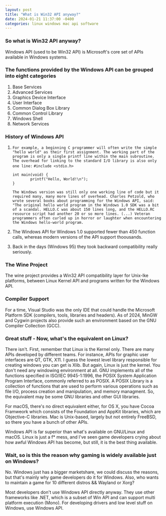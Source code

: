```yaml
---
layout: post
title: "What is Win32 API anyway?"
date: 2024-01-21 11:37:00 -0400
categories: linux windows mac api software
---
```

### So what is Win32 API anyway?
Windows API (used to be Win32 API) is Microsoft's core set of APIs available in Windows systems.
### The functions provided by the Windows API can be grouped into eight categories
1. Base Services
2. Advanced Services
3. Graphics Device Interface
4. User Interface
5. Common Dialog Box Library
6. Common Control Library
7. Windows Shell
8. Network Services

### History of Windows API
1. `For example, a beginning C programmer will often write the simple "hello world" as their first assignment. The working part of the program is only a single printf line within the main subroutine. The overhead for linking to the standard I/O library is also only one line:`
<code>#include <stdio.h></code>
   <pre><code>int main(void) {
           printf("Hello, World!\n");
   }</code></pre>

    `The Windows version was still only one working line of code but it required many, many more lines of overhead. Charles Petzold, who wrote several books about programming for the Windows API, said: "The original hello world program in the Windows 1.0 SDK was a bit of a scandal. HELLO.C was about 150 lines long, and the HELLO.RC resource script had another 20 or so more lines. (...) Veteran programmers often curled up in horror or laughter when encountering the Windows hello-world program.`

2. The Windows API for Windows 1.0 supported fewer than 450 function calls, whereas modern versions of the API support thoousands.
3. Back in the days (Windows 95) they took backward compatibility really seriously.

### The Wine Project
The wine project provides a Win32 API compatibility layer for Unix-lke platforms, between Linux Kernel API and programs written for the Windows API. 

### Compiler Support
For a time, Visual Studio was the only IDE that could handle the Microsoft Platform SDK (compilers, tools, libraries and headers). As of 2024, MinGW and Cygwin projects also provide such an environment based on the GNU Compiler Collection (GCC).

### Great stuff - Now, what's the equivalent on Linux?
There isn't.
First, remember that Linux is the Kernel only.
There are many APIs developed by different teams. For instance, APIs for graphic user interfaces are QT, GTK, X11. I guess the lowest level library responsible for creating windows you can get is Xlib. But again, Linux is just the kernel. You don't need any windowing environment at all.
GNU implements all of the functions specified in ISO/IEC 9945-1:1996, the POSIX System Application Program Interface, commonly referred to as POSIX. A POSIX Library is a collection of functions that are used to perform various operations such as file I/O, process creation and manipulation, and memory managment.
So, the equivalent may be some GNU libraries and other GUI libraries.

For macOS, there's no direct equivalent either, for OS X, you have Cocoa Framweork which consists of the Foundation and AppKit libraries, which are Objective-C libraries. Mac is Unix-based, largely but not entirely FreeBSD, so there you have a bunch of other APIs.

Windows API is far superior than what's available on GNU/Linux and macOS. Linux is just a f* mess, and I've seen game developers crying about how awful Windows API has become, but still, it is the best thing available.

### Wait, so is this the reason why gaming is widely available just on Windows?
No.
Windows just has a bigger marketshare, we could discuss the reasons, but that's mainly why game developers do it for Windows.
Also, who wants to maintain a game for 10 different distros && Wayland or Xorg?

Most developers don't use Windows API directly anyway. They use other frameworks like .NET, which is a subset of Win API and can support multi platform execution (Mono). For developing drivers and low level stuff on Windows, use Windows API.